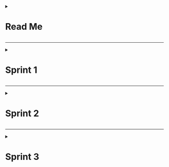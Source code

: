 <details> 
<summary><h1>Read Me</h1></summary>

<details> 
<summary><h2>Oyun İle İlgili Bilgiler</h1></summary>

## Oyun İsmi
Medieval Party

<br>

## Oyun Açıklaması
Sekiz kişiye kadar destek sunan bu 3D üçüncü şahıs oyunu, arkadaşlarınızla aynı server üzerinden oynayabileceğiniz ve hayatta kalmak için birbirinizi ekarte ederek mücadele edeceğiniz bir yapıya sahiptir. Oyunun ana yapısı, zorlu engellerden ve platformları atlatmak ve mücadeleyi zirvede tamamlamaktır.

<br>

## Oyun Özellikleri
- 3D
- Multiplayer
- 3rd person perspective
- Party game

<br>

## Hedef Kitle
- 9+
- Bilgisayar oyuncuları
- Fantazi türü sevenler
- Platformer
- Rekabetçi oyunlar

<br>

</details>

<details> 
<summary><h2>Takım İle İlgili Bilgiler</h1></summary>
<br>

## Takım İsmi
Unity Grup 38

<br>

## Takım Üyeleri
- Muhammed Enes Keskin: Scrum Master / 3D Artist
- Müge Berra Öztekin: Product Owner / UI Designer
- Mert Göktuğ Yiğit: Developer
- Mehmet Can Şensoy: Developer
- Merve Olgun: Level Designer

<br>

## Product Backlog URL
[HacknPlan](https://app.hacknplan.com/p/207100/kanban?categoryId=0&boardId=571788)

<br>

<br>

## JURİYE ÖZEL NOT
- Reklam Entegrasyonu: Oyunumuz ücretli bir bilgisayar oyunu olduğu için oyun içi reklam bulunmamaktadır. 
- Yapay zekanın kullanım alanı: Labirent levellerinde bulunan hayaletlerde kullanılmıştır.


<br>


</details>

</details>

---

<details> 
<summary><h1>Sprint 1</h1></summary>

## Sprint Notları:
- Görevler board'ların içine yazılmıştır. Board'lardaki görev item'larına tıklandığında görevlerin detayları okunabilir.

<br>

## Sprint içinde tamamlanması tahmin edilen puan: 
- Sprint içi puan değerlendirmesi 70 olarak belirlenmiştir.

<br>

## Puan tamamlama mantığı:
- Proje boyunca tamamlanması gereken backlog puanı her sprint öncesi belirlendiği için net değildir. İlk Sprint için bitirilmesi istenilen puan sayısı 70 olarak belirlenmiştir.

<br>

## Daily Scrum: 
- Daily Scrum toplantıları Discord üzerinden yapılmıştır. Daily Scrum toplantısı örneği jpeg olarak paylaşılmaktadır:

<br>

![Ekran görüntüsü 2024-07-07 1544431](https://github.com/mertyigitt/BG38Game/assets/77064077/ef99835a-d34b-4000-8e73-a703bbc27358)

<br>

## Sprint board update: **Sprint board ekran görüntüsü:**

![Ekran görüntüsü 2024-07-07 201941](https://github.com/mertyigitt/BG38Game/assets/77064077/049ff634-8a8b-47b0-96dc-d4ffdf6a8788)

![Ekran görüntüsü 2024-07-07 210225](https://github.com/mertyigitt/BG38Game/assets/77064077/1b654b8c-a385-409c-9db4-403ced2d2d1a)

<br>

## Ürün Durumu: Ekran görüntüleri:

![Ekran görüntüsü 2024-07-07 120429](https://github.com/mertyigitt/BG38Game/assets/77064077/e7e12538-d9bf-47d5-beb3-540a971bce86)

<br>

## Sprint Review: Alınan kararlar:
Oyun içeriğinin fantazi orta çağ temalı ve stilize bir görsel tasarıma sahip olması kararlaştırılmıştır. Farklı harita ve levellerin olmasına ve bu levellerin mekaniklerine karar verilmiştir. Multiplayer modunun oluşturulması ve UI kitinin hazırlanması ise bir sonraki sprint'e ertelenmiştir. Ekstra eklenmesi gereken özellikler belirlenmiştir.

<br>

## Sprint Retrospective:

  - Proje yönetim aracı değiştirilip Jira'dan HacknPlan'a geçilmiştir.
  - Tahmin puanları gözden geçirilmeli ve sprint planlama toplantılarında gerekli geri bildirimlerin developer'lar tarafından verildiğine emin olunmalı.
  - Örnek test sahneleri oluşturulmalı.
  - Yazılım ürünlerinde çıkan sorunlar daha hızlı çözülmeli.
  - Mekanik ve animasyonlar üzerinde daha fazla test yapılmalı.

<br>

</details>

---

<details> 
<summary><h1>Sprint 2</h1></summary>

## Sprint Notları:
- Görevler board'ların içine yazılmıştır. Board'lardaki görev item'larına tıklandığında görevlerin detayları okunabilir.

<br>

## Sprint içinde tamamlanması tahmin edilen puan: 
- Sprint içi puan değerlendirmesi 130 olarak belirlenmiştir.

<br>

## Puan tamamlama mantığı:
- Proje boyunca tamamlanması gereken backlog puanı her sprint öncesi belirlendiği için net değildir. İkinci Sprint için bitirilmesi istenilen puan sayısı 130 olarak belirlenmiştir.

<br>

## Daily Scrum: 
- Daily Scrum toplantıları Discord üzerinden yapılmıştır. Daily Scrum toplantısı örneği jpeg olarak paylaşılmaktadır:

<br>

![Ekran görüntüsü 2024-07-21 215433](https://github.com/user-attachments/assets/54430de4-4fd6-43f5-bedf-3bb1ec5eff2e)

<br>

## Sprint board update: **Sprint board ekran görüntüsü:

![Ekran görüntüsü 2024-07-21 221140](https://github.com/user-attachments/assets/73799f19-fde1-4702-a22f-32df99b164ec)

<br>

## Ürün Durumu: Ekran görüntüleri:

 ![Ekran görüntüsü 2024-07-21 223633](https://github.com/user-attachments/assets/30f091f8-e9a0-4776-bdfd-ec379e4a7022)

 ![Bootcamp38](https://github.com/user-attachments/assets/c2790f21-fc9f-4bac-a7a6-6b872eb93978) ![Bootcamp38 2](https://github.com/user-attachments/assets/27aedbdb-bf69-4eb7-b9aa-58e9400646f8)

<br>

## Sprint Review: Alınan kararlar:
  - Scrum çerçevesi boyunca ilerleyen sprintlerde zaman kısıtı nedeni ile oyunu küçültmek şeklinde ürünün revize edilmesi kararlaştırılmıştır.
  - Oyunu tahmin mekaniklerinden arındırıp temayı, kurgu doğrultusunda bir online parti eğlence oyununa dönüştürmek uygun görülmüştür.
  - Oyun içi lobby sistemi iptal edilmesi uygun görülmüştür.
  - Oyunun github sayfasındaki readme kısmında yer alan oyun açıklaması başlığı alınan kararlar gereği revize edilmiştir.
  - Sonraki sprintler için daha fazla kontrol, sağlam planlama, net ve belirgin aşamalar ile olası risklerden kaçınmak adına proje yönetiminde şelale metodu ile ilerleme kararı alınmıştır.
  - Sahneler üzerine konuşulmuş ve iş planı oluşturulmuştur.
  - Oyunun isminin Medieval Party olması kararlaştırılmıştır.

<br>

## Sprint Retrospective:
   - Sprint süresi boyunca zamanın daha iyi değerlendirilmesine vurgu yapılmıştır.
   - Sprint boyunca üyelerin daha aktif ve verimli çalışması istenmiştir.
   - Zaman kısıtlaması ve çok fazla hata ile karşılaşma riskine karşı üçüncü sprintte şelale metodunun uygulanması kararlaştırılmıştır.

<br>

</details>

---

<details> 
<summary><h1>Sprint 3</h1></summary>

## Sprint Notları:

- Görevler board'ların içine yazılmıştır. Board'lardaki görev item'larına tıklandığında görevlerin detayları okunabilir.

<br>

## Sprint içinde tamamlanması tahmin edilen puan: 

- Sprint içi puan değerlendirmesi 250 olarak belirlenmiştir.

<br>

## Puan tamamlama mantığı:

- Proje boyunca tamamlanması gereken backlog puanı her sprint öncesi belirlendiği için net değildir. Üçüncü Sprint için bitirilmesi istenilen puan sayısı 250 olarak belirlenmiştir.

<br>

## Daily Scrum:

- Daily Scrum toplantıları Discord üzerinden yapılmıştır. Daily Scrum toplantısı örneği jpeg olarak paylaşılmaktadır:

<br>

//Ekran Görüntüsü

<br>

## Sprint board update: Sprint board ekran görüntüsü:

//Ekran Görüntüsü

<br>

## Ürün Durumu: Ekran görüntüleri:

//Ekran Görüntüsü

<br>

## Sprint Review: Alınan kararlar:
- Fazla iş yükünden ve zaman darlığından kaynaklı level sayısını düşürmeyi uygun bulduk.




<br>

## Sprint Retrospective:
- İş planı yaparken hataları göz önünde bulunduramadığımızı farkettik ve bu sebeple işleri istediğimiz hızda ilerletemedik.



<br>

</details>
